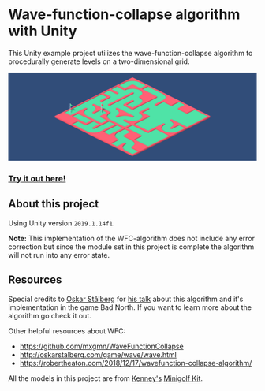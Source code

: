 # Wave-function-collapse algorithm with Unity
This Unity example project utilizes the wave-function-collapse algorithm to procedurally generate levels on a two-dimensional grid.

[![Demo image](./images/Demo0.png)](https://www.atalantus.de/projects/games/wfc/index.html)

### [Try it out here!](https://www.atalantus.de/projects/games/wfc/index.html)

## About this project
Using Unity version `2019.1.14f1`.

**Note:**
This implementation of the WFC-algorithm does not include any error correction but since the module set in this project is complete the algorithm will not run into any error state.

## Resources
Special credits to [Oskar Stålberg](https://twitter.com/OskSta) for [his talk](https://www.youtube.com/watch?v=0bcZb-SsnrA) about this algorithm and it's implementation in the game Bad North.
If you want to learn more about the algorithm go check it out.

Other helpful resources about WFC:
- https://github.com/mxgmn/WaveFunctionCollapse
- http://oskarstalberg.com/game/wave/wave.html
- https://robertheaton.com/2018/12/17/wavefunction-collapse-algorithm/


All the models in this project are from [Kenney's](https://twitter.com/KenneyNL) [Minigolf Kit](https://www.kenney.nl/assets/minigolf-kit).
